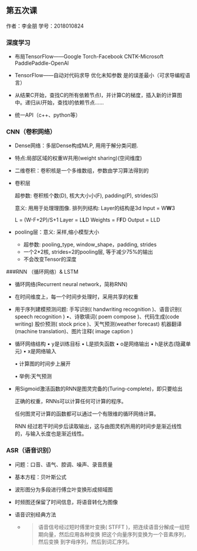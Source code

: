 ## 第五次课

作者：李金朋   学号：2018010824

### 深度学习

+ 布局TensorFlow——Google Torch-Facebook CNTK-Microsoft PaddlePaddle-OpenAI

+ TensorFlow——自动对代码求导 优化未知参数 是的误差最小（可求导编程语言）
+ 从结果C开始，查找C的所有依赖节点I，并计算C的梯度，插入新的计算图中。递归从I开始，查找I的依赖节点…...
+ 统一API（c++、python等）

### CNN（卷积网络）

+ Dense网络：多层Dense构成MLP, ⽤用于解分类问题.

+ 特点:局部区域的权重W共⽤(weight sharing)(空间维度)

+ 二维卷积：卷积核是一个多维数组，参数由学习算法得到的

+ 卷积层 

  超参数: 卷积核个数(D), 核⼤大⼩小(F), padding(P), strides(S) 

  意义: ⽤用于处理理图像. 排列列结构: Layer的结构是3d 
  Input = W**W**3 

  L = (W-F+2P)/S+1 Layer = L**L**D Weights = F**F**D Output = LLD 

+ pooling层：意义: 采样,缩⼩模型⼤小
  + 超参数: pooling_type, window_shape，padding, strides
  + 一个2*2核, strides=2的pooling层, 等于减少75%的输出
  + 不会改变Tensor的深度

###RNN （循环网络）& LSTM

+ 循环网络(Recurrent neural network，简称RNN) 
+ 在时间维度上，每一个时间步处理时，采用共享的权重 
+ 用于序列建模预测问题:
  手写识别( handwriting recognition )、语音识别( speech recognition ) •、诗歌填词( poem compose )、代码生成(code writing)
  股价预测( stock price )、天气预测(weather forecast)
  机器翻译(machine translation)、图片注释( image caption )

+ 循环网络结构
   • y是训练目标
   • L是损失函数
   • o是网络输出
   • h是状态(隐藏单元) • x是网络输入 

   • 计算图的时间步上展开

   • 举例:天气预测 

+ 用Sigmoid激活函数的RNN是图灵完备的(Turing-complete)，即只要给出 

  正确的权重，RNNs可以计算任何可计算的程序。 

  任何图灵可计算的函数都可以通过一个有限维的循环网络计算。

  RNN 经过若干时间步后读取输出，这与由图灵机所用的时间步是渐近线性 的，与输入长度也是渐近线性。 

### ASR（语音识别）

+ 问题：口音、语气、腔调、噪声、录音质量

+ 基本方程：贝叶斯公式

+ 波形图分为多段进行傅立叶变换形成频域图

+ 时频图还保留了时间信息，将语音转化为图像

+ 语音识别经典方法

  + > 语音信号经过短时傅里叶变换( STFFT )，把连续语音分解成一组短期向量，然后应用各种变换
    >  把这个向量序列变换为一个音素序列，然后变换
    >  到字母序列，然后到词汇序列。

